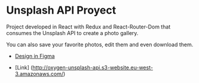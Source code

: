 # Unsplash API Proyect

Project developed in React with Redux and React-Router-Dom that consumes the Unsplash API to create a photo gallery.

You can also save your favorite photos, edit them and even download them.

- [Design in Figma](https://www.figma.com/design/4SZPZGnjsl2na1AcfJSySw/Oxygen-Unsplash?node-id=1-650&t=8mBiYjZCYWNMmoII-1)

- [Link] (http://oxygen-unsplash-api.s3-website.eu-west-3.amazonaws.com/)
